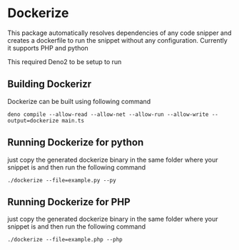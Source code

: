 # Dockerize
This package automatically resolves dependencies of any code snipper and creates a dockerfile to run the snippet without any configuration.
Currently it supports PHP and python

This required Deno2 to be setup to run 

## Building Dockerizr

Dockerize can be built using following command 
```
deno compile --allow-read --allow-net --allow-run --allow-write --output=dockerize main.ts
```

## Running Dockerize for python
just copy the generated dockerize binary in the same folder where your snippet is and then run the following command 
```
./dockerize --file=example.py --py  
```

## Running Dockerize for PHP
just copy the generated dockerize binary in the same folder where your snippet is and then run the following command 
```
./dockerize --file=example.php --php   
```
 

